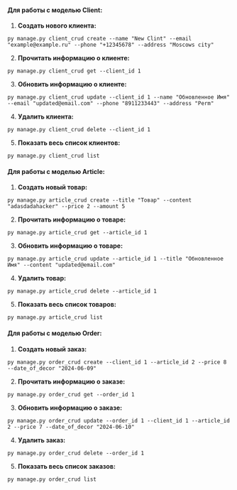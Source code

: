 #### Для работы с моделью Client: 

1. **Создать нового клиента:**

```
py manage.py client_crud create --name "New Clint" --email "example@example.ru" --phone "+12345678" --address "Moscows city"
```

2. **Прочитать информацию о клиенте:**

```
py manage.py client_crud get --client_id 1
```

3. **Обновить информацию о клиенте:**

```
py manage.py client_crud update --client_id 1 --name "Обновленное Имя" --email "updated@email.com" --phone "8911233443" --address "Perm"
```

4. **Удалить клиента:**

```
py manage.py client_crud delete --client_id 1
```

5. **Показать весь список клиентов:**

```
py manage.py client_crud list
```

#### Для работы с моделью Article:

1. **Создать новый товар:**

```
py manage.py article_crud create --title "Товар" --content "adasdadahacker" --price 2 --amount 5
```

2. **Прочитать информацию о товаре:**

```
py manage.py article_crud get --article_id 1
```

3. **Обновить информацию о товаре:**

```
py manage.py article_crud update --article_id 1 --title "Обновленное Имя" --content "updated@email.com"
```

4. **Удалить товар:**

```
py manage.py article_crud delete --article_id 1
```

5. **Показать весь список товаров:**

```
py manage.py article_crud list
```

#### Для работы с моделью Order:

1. **Создать новый заказ:**

```
py manage.py order_crud create --client_id 1 --article_id 2 --price 8 --date_of_decor "2024-06-09"
```

2. **Прочитать информацию о заказе:**

```
py manage.py order_crud get --order_id 1
```

3. **Обновить информацию о заказе:**

```
py manage.py order_crud update --order_id 1 --client_id 1 --article_id 2 --price 7 --date_of_decor "2024-06-10"
```

4. **Удалить заказ:**

```
py manage.py order_crud delete --order_id 1
```

5. **Показать весь список заказов:**

```
py manage.py order_crud list
```
